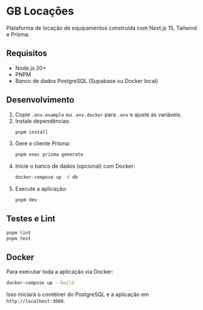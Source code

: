 # GB Locações

Plataforma de locação de equipamentos construída com Next.js 15, Tailwind e Prisma.

## Requisitos

- Node.js 20+
- PNPM
- Banco de dados PostgreSQL (Supabase ou Docker local)

## Desenvolvimento

1. Copie `.env.example` ou `.env.docker` para `.env` e ajuste as variáveis.
2. Instale dependências:
   ```bash
   pnpm install
   ```
3. Gere o cliente Prisma:
   ```bash
   pnpm exec prisma generate
   ```
4. Inicie o banco de dados (opcional) com Docker:
   ```bash
   docker-compose up -d db
   ```
5. Execute a aplicação:
   ```bash
   pnpm dev
   ```

## Testes e Lint

```bash
pnpm lint
pnpm test
```

## Docker

Para executar toda a aplicação via Docker:

```bash
docker-compose up --build
```

Isso iniciará o contêiner do PostgreSQL e a aplicação em `http://localhost:3000`.
